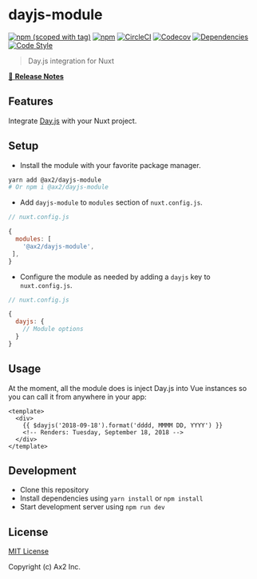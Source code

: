 # dayjs-module
[![npm (scoped with tag)](https://img.shields.io/npm/v/@ax2/dayjs-module/latest.svg?style=flat-square)](https://npmjs.com/package/@ax2/dayjs-module)
[![npm](https://img.shields.io/npm/dt/@ax2/dayjs-module.svg?style=flat-square)](https://npmjs.com/package/@ax2/dayjs-module)
[![CircleCI](https://img.shields.io/circleci/project/github/ax2inc/dayjs-module.svg?style=flat-square)](https://circleci.com/gh/ax2inc/dayjs-module)
[![Codecov](https://img.shields.io/codecov/c/github/ax2inc/dayjs-module.svg?style=flat-square)](https://codecov.io/gh/ax2inc/dayjs-module)
[![Dependencies](https://david-dm.org/ax2inc/dayjs-module/status.svg?style=flat-square)](https://david-dm.org/ax2inc/dayjs-module)
[![Code Style](https://badgen.net/badge/code%20style/airbnb/ff5a5f?icon=airbnb)](https://github.com/airbnb/javascript)

> Day.js integration for Nuxt

[📖 **Release Notes**](./CHANGELOG.md)

## Features

Integrate [Day.js](https://github.com/iamkun/dayjs) with your Nuxt project.

## Setup

- Install the module with your favorite package manager.

```sh
yarn add @ax2/dayjs-module
# Or npm i @ax2/dayjs-module
```

- Add `dayjs-module` to `modules` section of `nuxt.config.js`.

```js
// nuxt.config.js

{
  modules: [
    '@ax2/dayjs-module',
 ],
}
```

- Configure the module as needed by adding a `dayjs` key to `nuxt.config.js`.

```js
// nuxt.config.js

{
  dayjs: {
    // Module options
  }
}
```

## Usage

At the moment, all the module does is inject Day.js into Vue instances so you can call it from anywhere in your app:

```vue
<template>
  <div>
    {{ $dayjs('2018-09-18').format('dddd, MMMM DD, YYYY') }}
    <!-- Renders: Tuesday, September 18, 2018 -->
  </div>
</template>
```

## Development

- Clone this repository
- Install dependencies using `yarn install` or `npm install`
- Start development server using `npm run dev`

## License

[MIT License](./LICENSE)

Copyright (c) Ax2 Inc.
